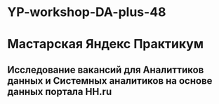 # YP-workshop-DA-plus-48

# Мастарская Яндекс Практикум
## Исследование вакансий для Аналиттиков данных и Системных аналитиков на основе данных портала HH.ru
